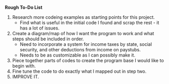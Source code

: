 **Rough To-Do List**

1. Research more codeing examples as starting points for this project.
   * Find what is useful in the initial code I found and scrap the rest - it has a lot of issues.
1. Create a diagram/map of how I want the program to work and what steps should be included in order.
   * Need to incorporate a system for income taxes by state, social security, and other deductions from income on paystubs.
   * Needs to be as customizable as I can possibly make it.
1. Piece together parts of codes to create the program base I would like to begin with.
1. Fine tune the code to do exactly what I mapped out in step two.
1. IMPROVE IT. 
